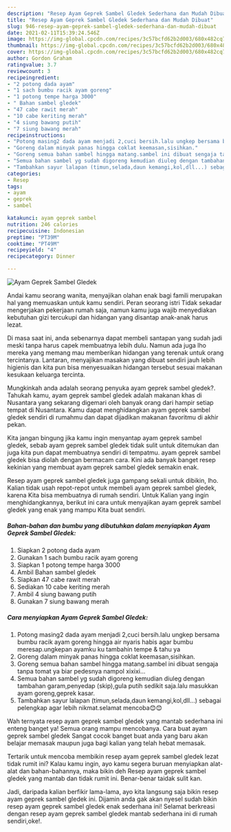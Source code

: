 ```yaml
---
description: "Resep Ayam Geprek Sambel Gledek Sederhana dan Mudah Dibuat"
title: "Resep Ayam Geprek Sambel Gledek Sederhana dan Mudah Dibuat"
slug: 946-resep-ayam-geprek-sambel-gledek-sederhana-dan-mudah-dibuat
date: 2021-02-11T15:39:24.546Z
image: https://img-global.cpcdn.com/recipes/3c57bcfd62b2d003/680x482cq70/ayam-geprek-sambel-gledek-foto-resep-utama.jpg
thumbnail: https://img-global.cpcdn.com/recipes/3c57bcfd62b2d003/680x482cq70/ayam-geprek-sambel-gledek-foto-resep-utama.jpg
cover: https://img-global.cpcdn.com/recipes/3c57bcfd62b2d003/680x482cq70/ayam-geprek-sambel-gledek-foto-resep-utama.jpg
author: Gordon Graham
ratingvalue: 3.7
reviewcount: 3
recipeingredient:
- "2 potong dada ayam"
- "1 sach bumbu racik ayam goreng"
- "1 potong tempe harga 3000"
- " Bahan sambel gledek"
- "47 cabe rawit merah"
- "10 cabe keriting merah"
- "4 siung bawang putih"
- "7 siung bawang merah"
recipeinstructions:
- "Potong masing2 dada ayam menjadi 2,cuci bersih.lalu ungkep bersama bumbu racik ayam goreng hingga air nyaris habis agar bumbu meresap.ungkepan ayamku ku tambahin tempe &amp; tahu ya"
- "Goreng dalam minyak panas hingga coklat keemasan,sisihkan."
- "Goreng semua bahan sambel hingga matang.sambel ini dibuat sengaja tanpa tomat ya biar pedesnya nampol xixixi..."
- "Semua bahan sambel yg sudah digoreng kemudian diuleg dengan tambahan garam,penyedap (skip),gula putih sedikit saja.lalu masukkan ayam goreng,geprek kasar."
- "Tambahkan sayur lalapan (timun,selada,daun kemangi,kol,dll...) sebagai pelengkap agar lebih nikmat.selamat mencoba😊😊"
categories:
- Resep
tags:
- ayam
- geprek
- sambel

katakunci: ayam geprek sambel 
nutrition: 246 calories
recipecuisine: Indonesian
preptime: "PT39M"
cooktime: "PT49M"
recipeyield: "4"
recipecategory: Dinner

---
```



![Ayam Geprek Sambel Gledek](https://img-global.cpcdn.com/recipes/3c57bcfd62b2d003/680x482cq70/ayam-geprek-sambel-gledek-foto-resep-utama.jpg)

Andai kamu seorang wanita, menyajikan olahan enak bagi famili merupakan hal yang memuaskan untuk kamu sendiri. Peran seorang istri Tidak sekadar mengerjakan pekerjaan rumah saja, namun kamu juga wajib menyediakan kebutuhan gizi tercukupi dan hidangan yang disantap anak-anak harus lezat.

Di masa  saat ini, anda sebenarnya dapat membeli santapan yang sudah jadi meski tanpa harus capek membuatnya lebih dulu. Namun ada juga lho mereka yang memang mau memberikan hidangan yang terenak untuk orang tercintanya. Lantaran, menyajikan masakan yang dibuat sendiri jauh lebih higienis dan kita pun bisa menyesuaikan hidangan tersebut sesuai makanan kesukaan keluarga tercinta. 



Mungkinkah anda adalah seorang penyuka ayam geprek sambel gledek?. Tahukah kamu, ayam geprek sambel gledek adalah makanan khas di Nusantara yang sekarang digemari oleh banyak orang dari hampir setiap tempat di Nusantara. Kamu dapat menghidangkan ayam geprek sambel gledek sendiri di rumahmu dan dapat dijadikan makanan favoritmu di akhir pekan.

Kita jangan bingung jika kamu ingin menyantap ayam geprek sambel gledek, sebab ayam geprek sambel gledek tidak sulit untuk ditemukan dan juga kita pun dapat membuatnya sendiri di tempatmu. ayam geprek sambel gledek bisa diolah dengan bermacam cara. Kini ada banyak banget resep kekinian yang membuat ayam geprek sambel gledek semakin enak.

Resep ayam geprek sambel gledek juga gampang sekali untuk dibikin, lho. Kalian tidak usah repot-repot untuk membeli ayam geprek sambel gledek, karena Kita bisa membuatnya di rumah sendiri. Untuk Kalian yang ingin menghidangkannya, berikut ini cara untuk menyajikan ayam geprek sambel gledek yang enak yang mampu Kita buat sendiri.

<!--inarticleads1-->

##### Bahan-bahan dan bumbu yang dibutuhkan dalam menyiapkan Ayam Geprek Sambel Gledek:

1. Siapkan 2 potong dada ayam
1. Gunakan 1 sach bumbu racik ayam goreng
1. Siapkan 1 potong tempe harga 3000
1. Ambil  Bahan sambel gledek
1. Siapkan 47 cabe rawit merah
1. Sediakan 10 cabe keriting merah
1. Ambil 4 siung bawang putih
1. Gunakan 7 siung bawang merah




<!--inarticleads2-->

##### Cara menyiapkan Ayam Geprek Sambel Gledek:

1. Potong masing2 dada ayam menjadi 2,cuci bersih.lalu ungkep bersama bumbu racik ayam goreng hingga air nyaris habis agar bumbu meresap.ungkepan ayamku ku tambahin tempe &amp; tahu ya
1. Goreng dalam minyak panas hingga coklat keemasan,sisihkan.
1. Goreng semua bahan sambel hingga matang.sambel ini dibuat sengaja tanpa tomat ya biar pedesnya nampol xixixi...
1. Semua bahan sambel yg sudah digoreng kemudian diuleg dengan tambahan garam,penyedap (skip),gula putih sedikit saja.lalu masukkan ayam goreng,geprek kasar.
1. Tambahkan sayur lalapan (timun,selada,daun kemangi,kol,dll...) sebagai pelengkap agar lebih nikmat.selamat mencoba😊😊




Wah ternyata resep ayam geprek sambel gledek yang mantab sederhana ini enteng banget ya! Semua orang mampu mencobanya. Cara buat ayam geprek sambel gledek Sangat cocok banget buat anda yang baru akan belajar memasak maupun juga bagi kalian yang telah hebat memasak.

Tertarik untuk mencoba membikin resep ayam geprek sambel gledek lezat tidak rumit ini? Kalau kamu ingin, ayo kamu segera buruan menyiapkan alat-alat dan bahan-bahannya, maka bikin deh Resep ayam geprek sambel gledek yang mantab dan tidak rumit ini. Benar-benar taidak sulit kan. 

Jadi, daripada kalian berfikir lama-lama, ayo kita langsung saja bikin resep ayam geprek sambel gledek ini. Dijamin anda gak akan nyesel sudah bikin resep ayam geprek sambel gledek enak sederhana ini! Selamat berkreasi dengan resep ayam geprek sambel gledek mantab sederhana ini di rumah sendiri,oke!.

